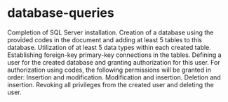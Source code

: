 # database-queries
Completion of SQL Server installation.
Creation of a database using the provided codes in the document and adding at least 5 tables to this database.
Utilization of at least 5 data types within each created table.
Establishing foreign-key primary-key connections in the tables.
Defining a user for the created database and granting authorization for this user. For authorization using codes, the following permissions will be granted in order:
Insertion and modification.
Modification and insertion.
Deletion and insertion.
Revoking all privileges from the created user and deleting the user.
